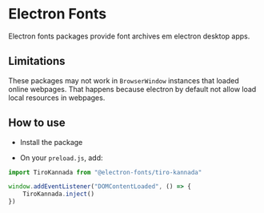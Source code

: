 # Electron Fonts

Electron fonts packages provide font archives em electron desktop apps.

## Limitations

These packages may not work in `BrowserWindow` instances that loaded online webpages. That happens because electron by default not allow load local resources in webpages.

## How to use

* Install the package

* On your `preload.js`, add:

```ts
import TiroKannada from "@electron-fonts/tiro-kannada"

window.addEventListener("DOMContentLoaded", () => {
    TiroKannada.inject()
})
```